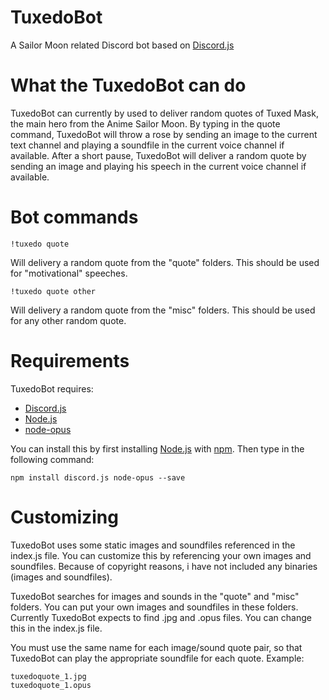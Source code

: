 # TuxedoBot
A Sailor Moon related Discord bot based on [Discord.js](https://github.com/hydrabolt/discord.js)

# What the TuxedoBot can do
TuxedoBot can currently by used to deliver random quotes of Tuxed Mask, the main hero from the Anime Sailor Moon.
By typing in the quote command, TuxedoBot will throw a rose by sending an image to the current text channel and playing a soundfile in the current voice channel if available.
After a short pause, TuxedoBot will deliver a random quote by sending an image and playing his speech in the current voice channel if available.

# Bot commands
```
!tuxedo quote
```
Will delivery a random quote from the "quote" folders.
This should be used for "motivational" speeches.

```
!tuxedo quote other
```
Will delivery a random quote from the "misc" folders.
This should be used for any other random quote.

# Requirements
TuxedoBot requires:
- [Discord.js](https://github.com/hydrabolt/discord.js)
- [Node.js](https://github.com/nodejs/node)
- [node-opus](https://github.com/Rantanen/node-opus)

You can install this by first installing [Node.js](https://github.com/nodejs/node) with [npm](https://github.com/npm/npm).
Then type in the following command:
```
npm install discord.js node-opus --save
```

# Customizing

TuxedoBot uses some static images and soundfiles referenced in the index.js file.
You can customize this by referencing your own images and soundfiles.
Because of copyright reasons, i have not included any binaries (images and soundfiles).

TuxedoBot searches for images and sounds in the "quote" and "misc" folders.
You can put your own images and soundfiles in these folders.
Currently TuxedoBot expects to find .jpg and .opus files. You can change this in the index.js file.

You must use the same name for each image/sound quote pair, so that TuxedoBot can play the appropriate soundfile for each quote.
Example:

```
tuxedoquote_1.jpg
tuxedoquote_1.opus
```
